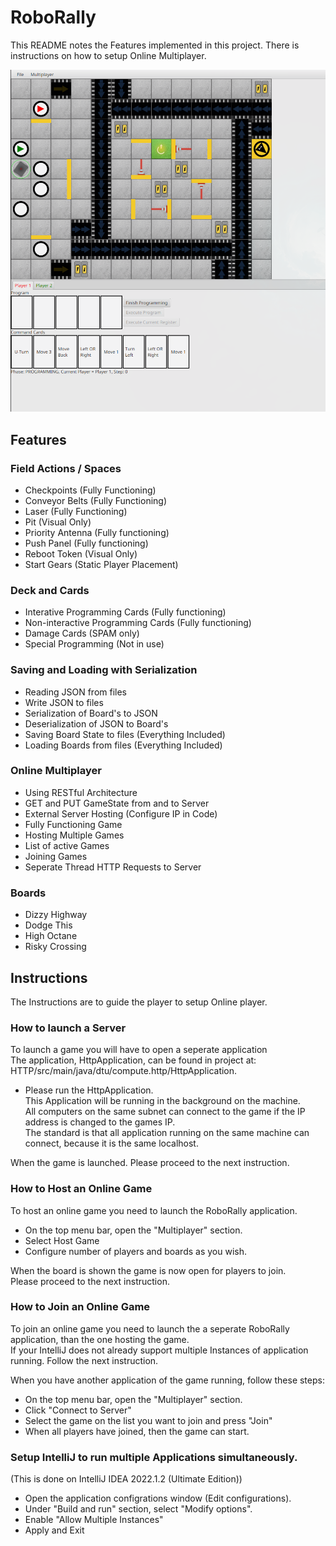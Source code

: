 # RoboRally
This README notes the Features implemented in this project.
There is instructions on how to setup Online Multiplayer.

![Image of game](https://github.com/MikaelFangel/RoboRally/blob/main/images/scrot.png)

## Features

### Field Actions / Spaces
- Checkpoints (Fully Functioning)  
- Conveyor Belts (Fully Functioning)  
- Laser (Fully Functioning)  
- Pit (Visual Only)  
- Priority Antenna (Fully functioning)  
- Push Panel (Fully functioning)  
- Reboot Token (Visual Only)  
- Start Gears (Static Player Placement)  

### Deck and Cards
- Interative Programming Cards (Fully functioning)  
- Non-interactive Programming Cards (Fully functioning)  
- Damage Cards (SPAM only)  
- Special Programming (Not in use)  

### Saving and Loading with Serialization
- Reading JSON from files  
- Write JSON to files  
- Serialization of Board's to JSON  
- Deserialization of JSON to Board's  
- Saving Board State to files (Everything Included)  
- Loading Boards from files (Everything Included)  

### Online Multiplayer
- Using RESTful Architecture  
- GET and PUT GameState from and to Server  
- External Server Hosting (Configure IP in Code)  
- Fully Functioning Game  
- Hosting Multiple Games  
- List of active Games  
- Joining Games  
- Seperate Thread HTTP Requests to Server  

### Boards
- Dizzy Highway  
- Dodge This  
- High Octane  
- Risky Crossing  

## Instructions
The Instructions are to guide the player to setup Online player.

### How to launch a Server
To launch a game you will have to open a seperate application  
The application, HttpApplication, can be found in project at: HTTP/src/main/java/dtu/compute.http/HttpApplication.  
- Please run the HttpApplication.  
This Application will be running in the background on the machine.  
All computers on the same subnet can connect to the game if the IP address is changed to the games IP.  
The standard is that all application running on the same machine can connect, because it is the same localhost.  

When the game is launched. Please proceed to the next instruction.  

### How to Host an Online Game
To host an online game you need to launch the RoboRally application.  
- On the top menu bar, open the "Multiplayer" section.  
- Select Host Game  
- Configure number of players and boards as you wish.  

When the board is shown the game is now open for players to join.  
Please proceed to the next instruction.  

### How to Join an Online Game
To join an online game you need to launch the a seperate RoboRally application, than the one hosting the game.  
If your IntelliJ does not already support multiple Instances of application running. Follow the next instruction.  

When you have another application of the game running, follow these steps:  
- On the top menu bar, open the "Multiplayer" section.
- Click "Connect to Server"
- Select the game on the list you want to join and press "Join"
- When all players have joined, then the game can start.

### Setup IntelliJ to run multiple Applications simultaneously.
(This is done on IntelliJ IDEA 2022.1.2 (Ultimate Edition))  
- Open the application configrations window (Edit configurations).
- Under "Build and run" section, select "Modify options".
- Enable "Allow Multiple Instances"
- Apply and Exit